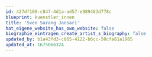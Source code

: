 ```yaml
---
id: 427df108-c847-4d1a-ad57-e989483d778c
blueprint: kuenstler_innen
title: 'Sven Sarang Jansari'
hat_eigene_website_has_own_website: false
biographie_eintragen_create_artist_s_biography: false
updated_by: b1a43fd3-c865-4122-b6cc-50cfa81a1985
updated_at: 1675066324
---
```


